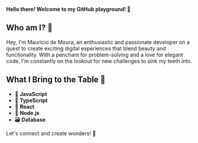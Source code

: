 **Hello there! Welcome to my GitHub playground! 🚀**

## Who am I? 🤔

Hey, I'm Maurício de Moura, an enthusiastic and passionate developer on a quest to create exciting digital experiences that blend beauty and functionality. With a penchant for problem-solving and a love for elegant code, I'm constantly on the lookout for new challenges to sink my teeth into.

## What I Bring to the Table 💼

- 🔧 **JavaScript**
- 🔧 **TypeScript**
- 🎨 **React**
- 🚀 **Node.js**
- 🗃️ **Database**

Let's connect and create wonders! 🌟


<!---
mauriciodmoura/mauriciodmoura is a ✨ special ✨ repository because its `README.md` (this file) appears on your GitHub profile.
You can click the Preview link to take a look at your changes.
--->

